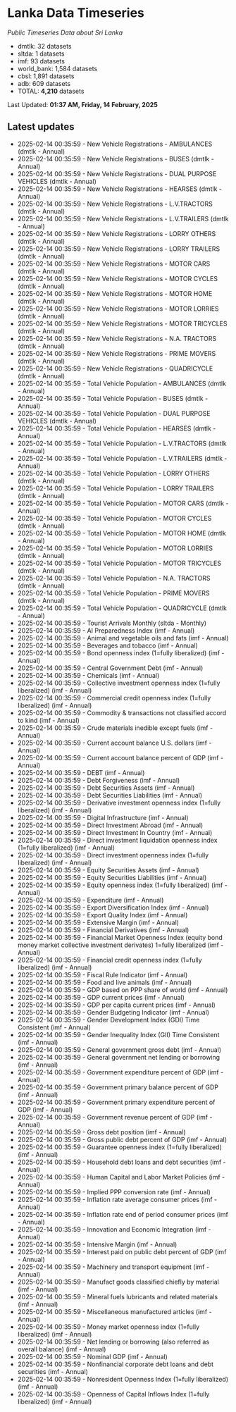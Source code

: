 # Lanka Data Timeseries
*Public Timeseries Data about Sri Lanka*

* dmtlk: 32 datasets
* sltda: 1 datasets
* imf: 93 datasets
* world_bank: 1,584 datasets
* cbsl: 1,891 datasets
* adb: 609 datasets
* TOTAL: **4,210** datasets

Last Updated: **01:37 AM, Friday, 14 February, 2025**

## Latest updates

* 2025-02-14 00:35:59 - New Vehicle Registrations - AMBULANCES (dmtlk - Annual)
* 2025-02-14 00:35:59 - New Vehicle Registrations - BUSES (dmtlk - Annual)
* 2025-02-14 00:35:59 - New Vehicle Registrations - DUAL PURPOSE VEHICLES (dmtlk - Annual)
* 2025-02-14 00:35:59 - New Vehicle Registrations - HEARSES (dmtlk - Annual)
* 2025-02-14 00:35:59 - New Vehicle Registrations - L.V.TRACTORS (dmtlk - Annual)
* 2025-02-14 00:35:59 - New Vehicle Registrations - L.V.TRAILERS (dmtlk - Annual)
* 2025-02-14 00:35:59 - New Vehicle Registrations - LORRY OTHERS (dmtlk - Annual)
* 2025-02-14 00:35:59 - New Vehicle Registrations - LORRY TRAILERS (dmtlk - Annual)
* 2025-02-14 00:35:59 - New Vehicle Registrations - MOTOR CARS (dmtlk - Annual)
* 2025-02-14 00:35:59 - New Vehicle Registrations - MOTOR CYCLES (dmtlk - Annual)
* 2025-02-14 00:35:59 - New Vehicle Registrations - MOTOR HOME (dmtlk - Annual)
* 2025-02-14 00:35:59 - New Vehicle Registrations - MOTOR LORRIES (dmtlk - Annual)
* 2025-02-14 00:35:59 - New Vehicle Registrations - MOTOR TRICYCLES (dmtlk - Annual)
* 2025-02-14 00:35:59 - New Vehicle Registrations - N.A. TRACTORS (dmtlk - Annual)
* 2025-02-14 00:35:59 - New Vehicle Registrations - PRIME MOVERS (dmtlk - Annual)
* 2025-02-14 00:35:59 - New Vehicle Registrations - QUADRICYCLE (dmtlk - Annual)
* 2025-02-14 00:35:59 - Total Vehicle Population - AMBULANCES (dmtlk - Annual)
* 2025-02-14 00:35:59 - Total Vehicle Population - BUSES (dmtlk - Annual)
* 2025-02-14 00:35:59 - Total Vehicle Population - DUAL PURPOSE VEHICLES (dmtlk - Annual)
* 2025-02-14 00:35:59 - Total Vehicle Population - HEARSES (dmtlk - Annual)
* 2025-02-14 00:35:59 - Total Vehicle Population - L.V.TRACTORS (dmtlk - Annual)
* 2025-02-14 00:35:59 - Total Vehicle Population - L.V.TRAILERS (dmtlk - Annual)
* 2025-02-14 00:35:59 - Total Vehicle Population - LORRY OTHERS (dmtlk - Annual)
* 2025-02-14 00:35:59 - Total Vehicle Population - LORRY TRAILERS (dmtlk - Annual)
* 2025-02-14 00:35:59 - Total Vehicle Population - MOTOR CARS (dmtlk - Annual)
* 2025-02-14 00:35:59 - Total Vehicle Population - MOTOR CYCLES (dmtlk - Annual)
* 2025-02-14 00:35:59 - Total Vehicle Population - MOTOR HOME (dmtlk - Annual)
* 2025-02-14 00:35:59 - Total Vehicle Population - MOTOR LORRIES (dmtlk - Annual)
* 2025-02-14 00:35:59 - Total Vehicle Population - MOTOR TRICYCLES (dmtlk - Annual)
* 2025-02-14 00:35:59 - Total Vehicle Population - N.A. TRACTORS (dmtlk - Annual)
* 2025-02-14 00:35:59 - Total Vehicle Population - PRIME MOVERS (dmtlk - Annual)
* 2025-02-14 00:35:59 - Total Vehicle Population - QUADRICYCLE (dmtlk - Annual)
* 2025-02-14 00:35:59 - Tourist Arrivals Monthly (sltda - Monthly)
* 2025-02-14 00:35:59 - AI Preparedness Index (imf - Annual)
* 2025-02-14 00:35:59 - Animal and vegetable oils and fats (imf - Annual)
* 2025-02-14 00:35:59 - Beverages and tobacco (imf - Annual)
* 2025-02-14 00:35:59 - Bond openness index (1=fully liberalized) (imf - Annual)
* 2025-02-14 00:35:59 - Central Government Debt (imf - Annual)
* 2025-02-14 00:35:59 - Chemicals (imf - Annual)
* 2025-02-14 00:35:59 - Collective investment openness index (1=fully liberalized) (imf - Annual)
* 2025-02-14 00:35:59 - Commercial credit openness index (1=fully liberalized) (imf - Annual)
* 2025-02-14 00:35:59 - Commodity & transactions not classified accord to kind (imf - Annual)
* 2025-02-14 00:35:59 - Crude materials inedible except fuels (imf - Annual)
* 2025-02-14 00:35:59 - Current account balance U.S. dollars (imf - Annual)
* 2025-02-14 00:35:59 - Current account balance percent of GDP (imf - Annual)
* 2025-02-14 00:35:59 - DEBT (imf - Annual)
* 2025-02-14 00:35:59 - Debt Forgiveness (imf - Annual)
* 2025-02-14 00:35:59 - Debt Securities Assets (imf - Annual)
* 2025-02-14 00:35:59 - Debt Securities Liabilities (imf - Annual)
* 2025-02-14 00:35:59 - Derivative investment openness index (1=fully liberalized) (imf - Annual)
* 2025-02-14 00:35:59 - Digital Infrastructure (imf - Annual)
* 2025-02-14 00:35:59 - Direct Investment Abroad (imf - Annual)
* 2025-02-14 00:35:59 - Direct Investment In Country (imf - Annual)
* 2025-02-14 00:35:59 - Direct investment liquidation openness index (1=fully liberalized) (imf - Annual)
* 2025-02-14 00:35:59 - Direct investment openness index (1=fully liberalized) (imf - Annual)
* 2025-02-14 00:35:59 - Equity Securities Assets (imf - Annual)
* 2025-02-14 00:35:59 - Equity Securities Liabilities (imf - Annual)
* 2025-02-14 00:35:59 - Equity openness index (1=fully liberalized) (imf - Annual)
* 2025-02-14 00:35:59 - Expenditure (imf - Annual)
* 2025-02-14 00:35:59 - Export Diversification Index (imf - Annual)
* 2025-02-14 00:35:59 - Export Quality Index (imf - Annual)
* 2025-02-14 00:35:59 - Extensive Margin (imf - Annual)
* 2025-02-14 00:35:59 - Financial Derivatives (imf - Annual)
* 2025-02-14 00:35:59 - Financial Market Openness Index (equity bond money market collective investment derivates) 1=fully liberalized (imf - Annual)
* 2025-02-14 00:35:59 - Financial credit openness index (1=fully liberalized) (imf - Annual)
* 2025-02-14 00:35:59 - Fiscal Rule Indicator (imf - Annual)
* 2025-02-14 00:35:59 - Food and live animals (imf - Annual)
* 2025-02-14 00:35:59 - GDP based on PPP share of world (imf - Annual)
* 2025-02-14 00:35:59 - GDP current prices (imf - Annual)
* 2025-02-14 00:35:59 - GDP per capita current prices (imf - Annual)
* 2025-02-14 00:35:59 - Gender Budgeting Indicator (imf - Annual)
* 2025-02-14 00:35:59 - Gender Development Index (GDI) Time Consistent (imf - Annual)
* 2025-02-14 00:35:59 - Gender Inequality Index (GII) Time Consistent (imf - Annual)
* 2025-02-14 00:35:59 - General government gross debt (imf - Annual)
* 2025-02-14 00:35:59 - General government net lending or borrowing (imf - Annual)
* 2025-02-14 00:35:59 - Government expenditure percent of GDP (imf - Annual)
* 2025-02-14 00:35:59 - Government primary balance percent of GDP (imf - Annual)
* 2025-02-14 00:35:59 - Government primary expenditure percent of GDP (imf - Annual)
* 2025-02-14 00:35:59 - Government revenue percent of GDP (imf - Annual)
* 2025-02-14 00:35:59 - Gross debt position (imf - Annual)
* 2025-02-14 00:35:59 - Gross public debt percent of GDP (imf - Annual)
* 2025-02-14 00:35:59 - Guarantee openness index (1=fully liberalized) (imf - Annual)
* 2025-02-14 00:35:59 - Household debt loans and debt securities (imf - Annual)
* 2025-02-14 00:35:59 - Human Capital and Labor Market Policies (imf - Annual)
* 2025-02-14 00:35:59 - Implied PPP conversion rate (imf - Annual)
* 2025-02-14 00:35:59 - Inflation rate average consumer prices (imf - Annual)
* 2025-02-14 00:35:59 - Inflation rate end of period consumer prices (imf - Annual)
* 2025-02-14 00:35:59 - Innovation and Economic Integration (imf - Annual)
* 2025-02-14 00:35:59 - Intensive Margin (imf - Annual)
* 2025-02-14 00:35:59 - Interest paid on public debt percent of GDP (imf - Annual)
* 2025-02-14 00:35:59 - Machinery and transport equipment (imf - Annual)
* 2025-02-14 00:35:59 - Manufact goods classified chiefly by material (imf - Annual)
* 2025-02-14 00:35:59 - Mineral fuels lubricants and related materials (imf - Annual)
* 2025-02-14 00:35:59 - Miscellaneous manufactured articles (imf - Annual)
* 2025-02-14 00:35:59 - Money market openness index (1=fully liberalized) (imf - Annual)
* 2025-02-14 00:35:59 - Net lending or borrowing (also referred as overall balance) (imf - Annual)
* 2025-02-14 00:35:59 - Nominal GDP (imf - Annual)
* 2025-02-14 00:35:59 - Nonfinancial corporate debt loans and debt securities (imf - Annual)
* 2025-02-14 00:35:59 - Nonresident Openness Index (1=fully liberalized) (imf - Annual)
* 2025-02-14 00:35:59 - Openness of Capital Inflows Index (1=fully liberalized) (imf - Annual)